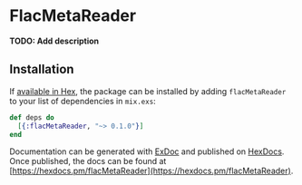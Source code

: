 # FlacMetaReader

**TODO: Add description**

## Installation

If [available in Hex](https://hex.pm/docs/publish), the package can be installed
by adding `flacMetaReader` to your list of dependencies in `mix.exs`:

```elixir
def deps do
  [{:flacMetaReader, "~> 0.1.0"}]
end
```

Documentation can be generated with [ExDoc](https://github.com/elixir-lang/ex_doc)
and published on [HexDocs](https://hexdocs.pm). Once published, the docs can
be found at [https://hexdocs.pm/flacMetaReader](https://hexdocs.pm/flacMetaReader).

